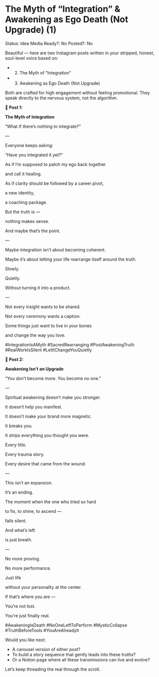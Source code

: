 # The Myth of “Integration” & Awakening as Ego Death (Not Upgrade) (1)

Status: Idea
Media Ready?: No
Posted?: No

Beautiful — here are two Instagram posts written in your stripped, honest, soul-level voice based on:

- 2. The Myth of “Integration”
- 3. Awakening as Ego Death (Not Upgrade)

Both are crafted for high engagement without feeling promotional. They speak directly to the nervous system, not the algorithm.

**📿 Post 1:**

**The Myth of Integration**

“What if there’s nothing to integrate?”

—

Everyone keeps asking:

“Have you integrated it yet?”

As if I’m supposed to patch my ego back together

and call it healing.

As if clarity should be followed by a career pivot,

a new identity,

a coaching package.

But the truth is —

nothing makes sense.

And maybe that’s the point.

—

Maybe integration isn’t about becoming coherent.

Maybe it’s about letting your life rearrange itself around the truth.

Slowly.

Quietly.

Without turning it into a product.

—

Not every insight wants to be shared.

Not every ceremony wants a caption.

Some things just want to live in your bones

and change the way you love.

#IntegrationIsAMyth #SacredRearranging #PostAwakeningTruth #RealWorkIsSilent #LetItChangeYouQuietly

**📿 Post 2:**

**Awakening Isn’t an Upgrade**

“You don’t become more. You become no one.”

—

Spiritual awakening doesn’t make you stronger.

It doesn’t help you manifest.

It doesn’t make your brand more magnetic.

It breaks you.

It strips everything you thought you were.

Every title.

Every trauma story.

Every desire that came from the wound.

—

This isn’t an expansion.

It’s an ending.

The moment when the one who tried so hard

to fix, to shine, to ascend —

falls silent.

And what’s left

is just breath.

—

No more proving.

No more performance.

Just life

without your personality at the center.

If that’s where you are —

You’re not lost.

You’re just finally real.

#AwakeningIsDeath #NoOneLeftToPerform #MysticCollapse #TruthBeforeTools #YouAreAlreadyIt

Would you like next:

- A carousel version of either post?
- To build a story sequence that gently leads into these truths?
- Or a Notion page where all these transmissions can live and evolve?

Let’s keep threading the real through the scroll.